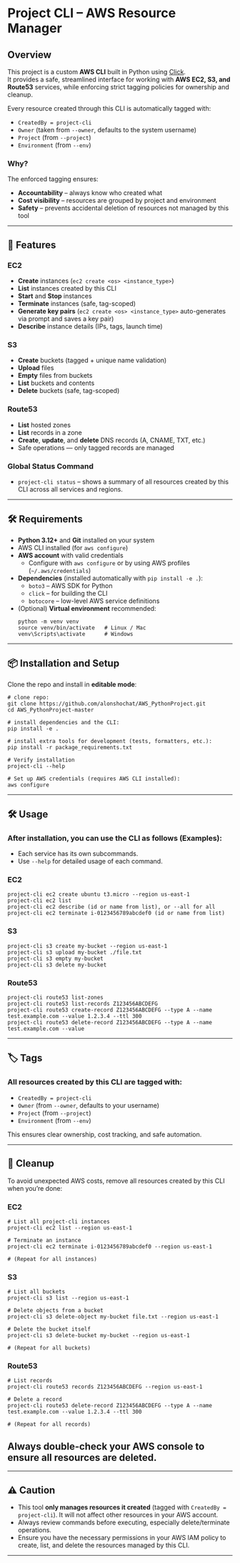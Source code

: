 # Project CLI – AWS Resource Manager

## Overview
This project is a custom **AWS CLI** built in Python using [Click](https://click.palletsprojects.com/).  
It provides a safe, streamlined interface for working with **AWS EC2, S3, and Route53** services, while enforcing strict tagging policies for ownership and cleanup.

Every resource created through this CLI is automatically tagged with:
- `CreatedBy = project-cli`
- `Owner` (taken from `--owner`, defaults to the system username)
- `Project` (from `--project`)
- `Environment` (from `--env`)

### Why?
The enforced tagging ensures:
- **Accountability** – always know who created what
- **Cost visibility** – resources are grouped by project and environment
- **Safety** – prevents accidental deletion of resources not managed by this tool

---
## 🚀 Features

### EC2
- **Create** instances (`ec2 create <os> <instance_type>`)
- **List** instances created by this CLI
- **Start** and **Stop** instances
- **Terminate** instances (safe, tag-scoped)
- **Generate key pairs** (`ec2 create <os> <instance_type>` auto-generates via prompt and saves a key pair)
- **Describe** instance details (IPs, tags, launch time)

### S3
- **Create** buckets (tagged + unique name validation)
- **Upload** files
- **Empty** files from buckets
- **List** buckets and contents
- **Delete** buckets (safe, tag-scoped)

### Route53
- **List** hosted zones
- **List** records in a zone
- **Create**, **update**, and **delete** DNS records (A, CNAME, TXT, etc.)
- Safe operations — only tagged records are managed

### Global Status Command
- `project-cli status` – shows a summary of all resources created by this CLI across all services and regions.

---

## 🛠️ Requirements

- **Python 3.12+** and **Git** installed on your system
- AWS CLI installed (for `aws configure`)
- **AWS account** with valid credentials
  - Configure with `aws configure` or by using AWS profiles (`~/.aws/credentials`)
- **Dependencies** (installed automatically with `pip install -e .`):
  - `boto3` – AWS SDK for Python
  - `click` – for building the CLI
  - `botocore` – low-level AWS service definitions
- (Optional) **Virtual environment** recommended:
  ```
  python -m venv venv
  source venv/bin/activate   # Linux / Mac
  venv\Scripts\activate      # Windows

---

## 📦 Installation and Setup

Clone the repo and install in **editable mode**:

```
# clone repo:
git clone https://github.com/alonshochat/AWS_PythonProject.git
cd AWS_PythonProject-master

# install dependencies and the CLI:
pip install -e .

# install extra tools for development (tests, formatters, etc.):
pip install -r package_requirements.txt

# Verify installation
project-cli --help

# Set up AWS credentials (requires AWS CLI installed):
aws configure

```

---

## 🛠️ Usage

### After installation, you can use the CLI as follows (Examples):
* Each service has its own subcommands.
* Use `--help` for detailed usage of each command.

### EC2
```
project-cli ec2 create ubuntu t3.micro --region us-east-1
project-cli ec2 list 
project-cli ec2 describe (id or name from list), or --all for all
project-cli ec2 terminate i-0123456789abcdef0 (id or name from list)
```

### S3
```
project-cli s3 create my-bucket --region us-east-1
project-cli s3 upload my-bucket ./file.txt
project-cli s3 empty my-bucket 
project-cli s3 delete my-bucket
```

### Route53
```
project-cli route53 list-zones
project-cli route53 list-records Z123456ABCDEFG
project-cli route53 create-record Z123456ABCDEFG --type A --name test.example.com --value 1.2.3.4 --ttl 300
project-cli route53 delete-record Z123456ABCDEFG --type A --name test.example.com --value
```

---
## 🏷️ Tags
### All resources created by this CLI are tagged with:

- `CreatedBy = project-cli`
- `Owner` (from `--owner`, defaults to your username)
- `Project` (from `--project`)
- `Environment` (from `--env`)

This ensures clear ownership, cost tracking, and safe automation.

---

## 🧹 Cleanup

To avoid unexpected AWS costs, remove all resources created by this CLI when you’re done:

### EC2
```
# List all project-cli instances
project-cli ec2 list --region us-east-1

# Terminate an instance
project-cli ec2 terminate i-0123456789abcdef0 --region us-east-1

# (Repeat for all instances)
``` 
### S3
```
# List all buckets
project-cli s3 list --region us-east-1

# Delete objects from a bucket
project-cli s3 delete-object my-bucket file.txt --region us-east-1

# Delete the bucket itself
project-cli s3 delete-bucket my-bucket --region us-east-1

# (Repeat for all buckets)
```
### Route53
```
# List records
project-cli route53 records Z123456ABCDEFG --region us-east-1

# Delete a record
project-cli route53 delete-record Z123456ABCDEFG --type A --name test.example.com --value 1.2.3.4 --ttl 300

# (Repeat for all records)
```
## Always double-check your AWS console to ensure all resources are deleted.

---

## ⚠️ Caution
- This tool **only manages resources it created** (tagged with `CreatedBy = project-cli`). It will not affect other resources in your AWS account.
- Always review commands before executing, especially delete/terminate operations.
- Ensure you have the necessary permissions in your AWS IAM policy to create, list, and delete the resources managed by this CLI.

---
